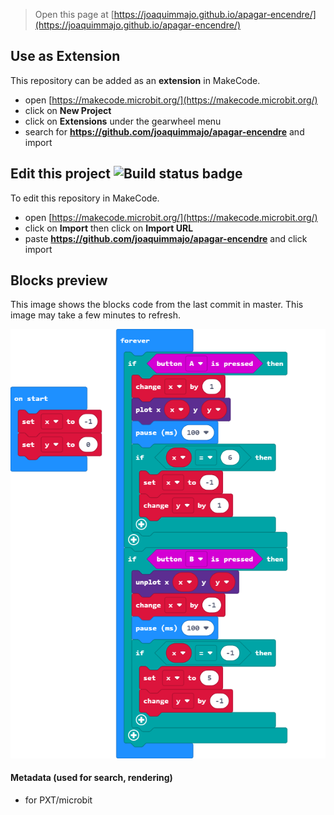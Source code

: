 
> Open this page at [https://joaquimmajo.github.io/apagar-encendre/](https://joaquimmajo.github.io/apagar-encendre/)

## Use as Extension

This repository can be added as an **extension** in MakeCode.

* open [https://makecode.microbit.org/](https://makecode.microbit.org/)
* click on **New Project**
* click on **Extensions** under the gearwheel menu
* search for **https://github.com/joaquimmajo/apagar-encendre** and import

## Edit this project ![Build status badge](https://github.com/joaquimmajo/apagar-encendre/workflows/MakeCode/badge.svg)

To edit this repository in MakeCode.

* open [https://makecode.microbit.org/](https://makecode.microbit.org/)
* click on **Import** then click on **Import URL**
* paste **https://github.com/joaquimmajo/apagar-encendre** and click import

## Blocks preview

This image shows the blocks code from the last commit in master.
This image may take a few minutes to refresh.

![A rendered view of the blocks](https://github.com/joaquimmajo/apagar-encendre/raw/master/.github/makecode/blocks.png)

#### Metadata (used for search, rendering)

* for PXT/microbit
<script src="https://makecode.com/gh-pages-embed.js"></script><script>makeCodeRender("{{ site.makecode.home_url }}", "{{ site.github.owner_name }}/{{ site.github.repository_name }}");</script>
